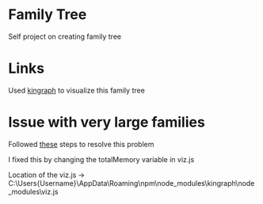 # Family Tree
Self project on creating family tree

# Links
Used [kingraph](https://github.com/rstacruz/kingraph) to visualize this family tree

# Issue with very large families
Followed [these](https://github.com/rstacruz/kingraph/issues/6) steps to resolve this problem

I fixed this by changing the totalMemory variable in viz.js

Location of the viz.js -> C:\Users\{Username}\AppData\Roaming\npm\node_modules\kingraph\node_modules\viz.js

